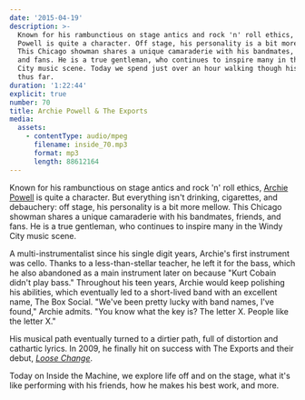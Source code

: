 ```yaml
---
date: '2015-04-19'
description: >-
  Known for his rambunctious on stage antics and rock 'n' roll ethics, Archie
  Powell is quite a character. Off stage, his personality is a bit more mellow.
  This Chicago showman shares a unique camaraderie with his bandmates, friends,
  and fans. He is a true gentleman, who continues to inspire many in the Windy
  City music scene. Today we spend just over an hour walking though his work
  thus far.
duration: '1:22:44'
explicit: true
number: 70
title: Archie Powell & The Exports
media:
  assets:
    - contentType: audio/mpeg
      filename: inside_70.mp3
      format: mp3
      length: 88612164
---
```

Known for his rambunctious on stage antics and rock 'n' roll ethics, [Archie Powell](http://archiepowell.com) is quite a character. But everything isn't drinking, cigarettes, and debauchery: off stage, his personality is a bit more mellow. This Chicago showman shares a unique camaraderie with his bandmates, friends, and fans. He is a true gentleman, who continues to inspire many in the Windy City music scene.

A multi-instrumentalist since his single digit years, Archie's first instrument was cello. Thanks to a less-than-stellar teacher, he left it for the bass, which he also abandoned as a main instrument later on because "Kurt Cobain didn't play bass." Throughout his teen years, Archie would keep polishing his abilities, which eventually led to a short-lived band with an excellent name, The Box Social. "We've been pretty lucky with band names, I've found," Archie admits. "You know what the key is? The letter X. People like the letter X."

His musical path eventually turned to a dirtier path, full of distortion and cathartic lyrics. In 2009, he finally hit on success with The Exports and their debut, *[Loose Change](http://archiepowell.bandcamp.com/album/loose-change-ep)*.

Today on Inside the Machine, we explore life off and on the stage, what it's like performing with his friends, how he makes his best work, and more.
